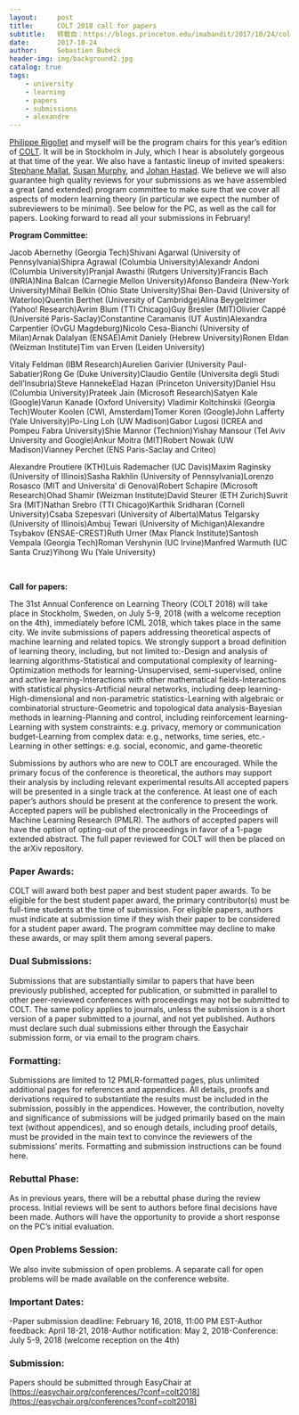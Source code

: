 ```yaml
---
layout:     post
title:      COLT 2018 call for papers
subtitle:   转载自：https://blogs.princeton.edu/imabandit/2017/10/24/colt-2018-call-for-papers/
date:       2017-10-24
author:     Sebastien Bubeck
header-img: img/background2.jpg
catalog: true
tags:
    - university
    - learning
    - papers
    - submissions
    - alexandre
---
```


[Philippe Rigollet](http://www-math.mit.edu/~rigollet) and myself will be the program chairs for this year’s edition of [COLT](http://www.learningtheory.org/colt2018). It will be in Stockholm in July, which I hear is absolutely gorgeous at that time of the year. We also have a fantastic lineup of invited speakers: [Stephane Mallat](http://www.cmap.polytechnique.fr/~mallat), [Susan Murphy](https://www.seas.harvard.edu/directory/samurphy), and [Johan Hastad](https://www.nada.kth.se/~johanh). We believe we will also guarantee high quality reviews for your submissions as we have assembled a great (and extended) program committee to make sure that we cover all aspects of modern learning theory (in particular we expect the number of subreviewers to be minimal). See below for the PC, as well as the call for papers. Looking forward to read all your submissions in February!

**Program Committee:**

Jacob Abernethy (Georgia Tech)Shivani Agarwal (University of Pennsylvania)Shipra Agrawal (Columbia University)Alexandr Andoni (Columbia University)Pranjal Awasthi (Rutgers University)Francis Bach (INRIA)Nina Balcan (Carnegie Mellon University)Afonso Bandeira (New-York University)Mihail Belkin (Ohio State University)Shai Ben-David (University of Waterloo)Quentin Berthet (University of Cambridge)Alina Beygelzimer (Yahoo! Research)Avrim Blum (TTI Chicago)Guy Bresler (MIT)Olivier Cappé (Université Paris-Saclay)Constantine Caramanis (UT Austin)Alexandra Carpentier (OvGU Magdeburg)Nicolo Cesa-Bianchi (University of Milan)Arnak Dalalyan (ENSAE)Amit Daniely (Hebrew University)Ronen Eldan (Weizman Institute)Tim van Erven (Leiden University)

Vitaly Feldman (IBM Research)Aurelien Garivier (University Paul-Sabatier)Rong Ge (Duke University)Claudio Gentile (Universita degli Studi dell’Insubria)Steve HannekeElad Hazan (Princeton University)Daniel Hsu (Columbia University)Prateek Jain (Microsoft Research)Satyen Kale (Google)Varun Kanade (Oxford University) Vladimir Koltchinskii (Georgia Tech)Wouter Koolen (CWI, Amsterdam)Tomer Koren (Google)John Lafferty (Yale University)Po-Ling Loh (UW Madison)Gabor Lugosi (ICREA and Pompeu Fabra University)Shie Mannor (Technion)Yishay Mansour (Tel Aviv University and Google)Ankur Moitra (MIT)Robert Nowak (UW Madison)Vianney Perchet (ENS Paris-Saclay and Criteo)

Alexandre Proutiere (KTH)Luis Rademacher (UC Davis)Maxim Raginsky (University of Illinois)Sasha Rakhlin (University of Pennsylvania)Lorenzo Rosasco (MIT and Universita’ di Genova)Robert Schapire (Microsoft Research)Ohad Shamir (Weizman Institute)David Steurer (ETH Zurich)Suvrit Sra (MIT)Nathan Srebro (TTI Chicago)Karthik Sridharan (Cornell University)Csaba Szepesvari (University of Alberta)Matus Telgarsky (University of Illinois)Ambuj Tewari (University of Michigan)Alexandre Tsybakov (ENSAE-CREST)Ruth Urner (Max Planck Institute)Santosh Vempala (Georgia Tech)Roman Vershynin (UC Irvine)Manfred Warmuth (UC Santa Cruz)Yihong Wu (Yale University)

 

**Call for papers:**

The 31st Annual Conference on Learning Theory (COLT 2018) will take place in Stockholm, Sweden, on July 5-9, 2018 (with a welcome reception on the 4th), immediately before ICML 2018, which takes place in the same city. We invite submissions of papers addressing theoretical aspects of machine learning and related topics. We strongly support a broad definition of learning theory, including, but not limited to:-Design and analysis of learning algorithms-Statistical and computational complexity of learning-Optimization methods for learning-Unsupervised, semi-supervised, online and active learning-Interactions with other mathematical fields-Interactions with statistical physics-Artificial neural networks, including deep learning-High-dimensional and non-parametric statistics-Learning with algebraic or combinatorial structure-Geometric and topological data analysis-Bayesian methods in learning-Planning and control, including reinforcement learning-Learning with system constraints: e.g. privacy, memory or communication budget-Learning from complex data: e.g., networks, time series, etc.-Learning in other settings: e.g. social, economic, and game-theoretic

Submissions by authors who are new to COLT are encouraged. While the primary focus of the conference is theoretical, the authors may support their analysis by including relevant experimental results.All accepted papers will be presented in a single track at the conference. At least one of each paper’s authors should be present at the conference to present the work. Accepted papers will be published electronically in the Proceedings of Machine Learning Research (PMLR). The authors of accepted papers will have the option of opting-out of the proceedings in favor of a 1-page extended abstract. The full paper reviewed for COLT will then be placed on the arXiv repository.

### Paper Awards:

COLT will award both best paper and best student paper awards. To be eligible for the best student paper award, the primary contributor(s) must be full-time students at the time of submission. For eligible papers, authors must indicate at submission time if they wish their paper to be considered for a student paper award. The program committee may decline to make these awards, or may split them among several papers.

### Dual Submissions:

Submissions that are substantially similar to papers that have been previously published, accepted for publication, or submitted in parallel to other peer-reviewed conferences with proceedings may not be submitted to COLT. The same policy applies to journals, unless the submission is a short version of a paper submitted to a journal, and not yet published. Authors must declare such dual submissions either through the Easychair submission form, or via email to the program chairs.

### Formatting:

Submissions are limited to 12 PMLR-formatted pages, plus unlimited additional pages for references and appendices. All details, proofs and derivations required to substantiate the results must be included in the submission, possibly in the appendices. However, the contribution, novelty and significance of submissions will be judged primarily based on the main text (without appendices), and so enough details, including proof details, must be provided in the main text to convince the reviewers of the submissions’ merits. Formatting and submission instructions can be found here.

### Rebuttal Phase:

As in previous years, there will be a rebuttal phase during the review process. Initial reviews will be sent to authors before final decisions have been made. Authors will have the opportunity to provide a short response on the PC’s initial evaluation.

### Open Problems Session:

We also invite submission of open problems. A separate call for open problems will be made available on the conference website.

### Important Dates:

-Paper submission deadline: February 16, 2018, 11:00 PM EST-Author feedback: April 18-21, 2018-Author notification: May 2, 2018-Conference: July 5-9, 2018 (welcome reception on the 4th)

### Submission:

Papers should be submitted through EasyChair at [https://easychair.org/conferences/?conf=colt2018](https://easychair.org/conferences?conf=colt2018)

 
